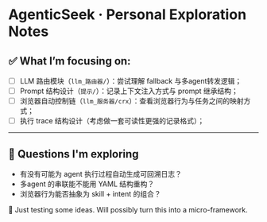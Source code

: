 # AgenticSeek · Personal Exploration Notes

## ✅ What I’m focusing on:

- [ ] LLM 路由模块（`llm_路由器/`）：尝试理解 fallback 与多agent转发逻辑；
- [ ] Prompt 结构设计（`提示/`）：记录上下文注入方式与 prompt 继承结构；
- [ ] 浏览器自动控制链（`llm_服务器/crx`）：查看浏览器行为与任务之间的映射方式；
- [ ] 执行 trace 结构设计（考虑做一套可读性更强的记录格式）；

---

## 💬 Questions I'm exploring

- 有没有可能为 agent 执行过程自动生成可回溯日志？
- 多agent 的串联能不能用 YAML 结构重构？
- 浏览器行为能否抽象为 skill + intent 的组合？

🧠 Just testing some ideas. Will possibly turn this into a micro-framework.
